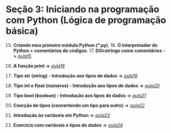 # Seção 3: Iniciando na programação com Python (Lógica de programação básica)

15. **Criando meu primeiro módulo Python (*.py)**. 16. **O interpretador do Python + comentários de códigos**. 17. **DOcstrings como comentários ->**  *[aula15](aula15.py)*
18. **A função print ->** *[aula18](aula18.py)*
19. **Tipo str (string) - Introdução aos tipos de dados ->** *[aula19](aula19.py)*

20. **Tipo int e float (números) - Introdução aos tipos de dados ->** *[aula20](aula20.py)*

21. **Tipo bool (boolean) - Introdução aos tipos de dados ->** *[aula21](aula20.py)*

22. **Coerção de tipos (convertendo um tipo para outro) ->**  *[aula22](aula22.py)*

23. **Introdução às variáveis em Python ->** *[aula23](aula23.py)*

24. **Exercício com variáveis e tipos de dados ->** *[aula24](aula24.py)*
 
